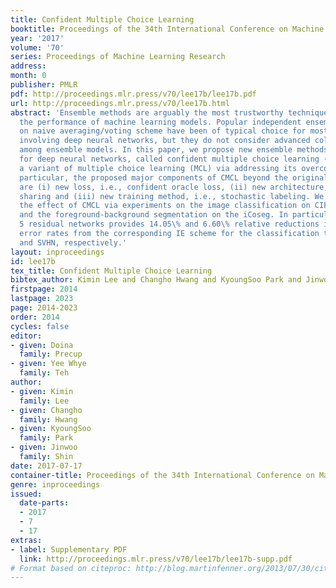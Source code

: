 ```yaml
---
title: Confident Multiple Choice Learning
booktitle: Proceedings of the 34th International Conference on Machine Learning
year: '2017'
volume: '70'
series: Proceedings of Machine Learning Research
address: 
month: 0
publisher: PMLR
pdf: http://proceedings.mlr.press/v70/lee17b/lee17b.pdf
url: http://proceedings.mlr.press/v70/lee17b.html
abstract: 'Ensemble methods are arguably the most trustworthy techniques for boosting
  the performance of machine learning models. Popular independent ensembles (IE) relying
  on naive averaging/voting scheme have been of typical choice for most applications
  involving deep neural networks, but they do not consider advanced collaboration
  among ensemble models. In this paper, we propose new ensemble methods specialized
  for deep neural networks, called confident multiple choice learning (CMCL): it is
  a variant of multiple choice learning (MCL) via addressing its overconfidence issue.In
  particular, the proposed major components of CMCL beyond the original MCL scheme
  are (i) new loss, i.e., confident oracle loss, (ii) new architecture, i.e., feature
  sharing and (iii) new training method, i.e., stochastic labeling. We demonstrate
  the effect of CMCL via experiments on the image classification on CIFAR and SVHN,
  and the foreground-background segmentation on the iCoseg. In particular, CMCL using
  5 residual networks provides 14.05\% and 6.60\% relative reductions in the top-1
  error rates from the corresponding IE scheme for the classification task on CIFAR
  and SVHN, respectively.'
layout: inproceedings
id: lee17b
tex_title: Confident Multiple Choice Learning
bibtex_author: Kimin Lee and Changho Hwang and KyoungSoo Park and Jinwoo Shin
firstpage: 2014
lastpage: 2023
page: 2014-2023
order: 2014
cycles: false
editor:
- given: Doina
  family: Precup
- given: Yee Whye
  family: Teh
author:
- given: Kimin
  family: Lee
- given: Changho
  family: Hwang
- given: KyoungSoo
  family: Park
- given: Jinwoo
  family: Shin
date: 2017-07-17
container-title: Proceedings of the 34th International Conference on Machine Learning
genre: inproceedings
issued:
  date-parts:
  - 2017
  - 7
  - 17
extras:
- label: Supplementary PDF
  link: http://proceedings.mlr.press/v70/lee17b/lee17b-supp.pdf
# Format based on citeproc: http://blog.martinfenner.org/2013/07/30/citeproc-yaml-for-bibliographies/
---
```


